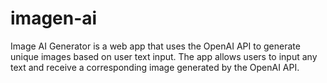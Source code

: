 # imagen-ai
Image AI Generator is a web app that uses the OpenAI API to generate unique images based on user text input. The app allows users to input any text and receive a corresponding image generated by the OpenAI API.
